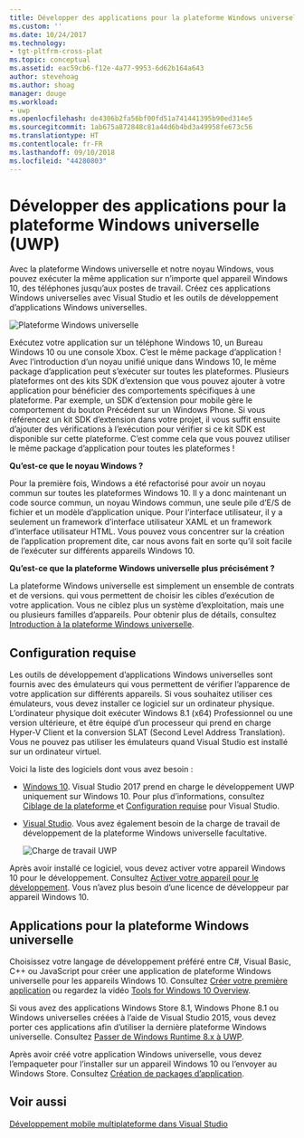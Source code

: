 ```yaml
---
title: Développer des applications pour la plateforme Windows universelle (UWP) | Microsoft Docs
ms.custom: ''
ms.date: 10/24/2017
ms.technology:
- tgt-pltfrm-cross-plat
ms.topic: conceptual
ms.assetid: eac59cb6-f12e-4a77-9953-6d62b164a643
author: stevehoag
ms.author: shoag
manager: douge
ms.workload:
- uwp
ms.openlocfilehash: de4306b2fa56bf00fd51a741441395b90ed314e5
ms.sourcegitcommit: 1ab675a872848c81a44d6b4bd3a49958fe673c56
ms.translationtype: HT
ms.contentlocale: fr-FR
ms.lasthandoff: 09/10/2018
ms.locfileid: "44280803"
---
```

# <a name="develop-apps-for-the-universal-windows-platform-uwp"></a>Développer des applications pour la plateforme Windows universelle (UWP)
Avec la plateforme Windows universelle et notre noyau Windows, vous pouvez exécuter la même application sur n’importe quel appareil Windows 10, des téléphones jusqu’aux postes de travail. Créez ces applications Windows universelles avec Visual Studio et les outils de développement d’applications Windows universelles.

 ![Plateforme Windows universelle](../cross-platform/media/uwp_coreextensions.png "UWP_CoreExtensions")

 Exécutez votre application sur un téléphone Windows 10, un Bureau Windows 10 ou une console Xbox. C’est le même package d’application ! Avec l’introduction d’un noyau unifié unique dans Windows 10, le même package d’application peut s’exécuter sur toutes les plateformes. Plusieurs plateformes ont des kits SDK d’extension que vous pouvez ajouter à votre application pour bénéficier des comportements spécifiques à une plateforme. Par exemple, un SDK d’extension pour mobile gère le comportement du bouton Précédent sur un Windows Phone. Si vous référencez un kit SDK d’extension dans votre projet, il vous suffit ensuite d’ajouter des vérifications à l’exécution pour vérifier si ce kit SDK est disponible sur cette plateforme. C’est comme cela que vous pouvez utiliser le même package d’application pour toutes les plateformes !

 **Qu’est-ce que le noyau Windows ?**

 Pour la première fois, Windows a été refactorisé pour avoir un noyau commun sur toutes les plateformes Windows 10. Il y a donc maintenant un code source commun, un noyau Windows commun, une seule pile d’E/S de fichier et un modèle d’application unique. Pour l’interface utilisateur, il y a seulement un framework d’interface utilisateur XAML et un framework d’interface utilisateur HTML. Vous pouvez vous concentrer sur la création de l’application proprement dite, car nous avons fait en sorte qu’il soit facile de l’exécuter sur différents appareils Windows 10.

 **Qu’est-ce que la plateforme Windows universelle plus précisément ?**

La plateforme Windows universelle est simplement un ensemble de contrats et de versions. qui vous permettent de choisir les cibles d’exécution de votre application. Vous ne ciblez plus un système d’exploitation, mais une ou plusieurs familles d’appareils. Pour obtenir plus de détails, consultez [Introduction à la plateforme Windows universelle](/windows/uwp/get-started/universal-application-platform-guide).

## <a name="requirements"></a>Configuration requise
 Les outils de développement d’applications Windows universelles sont fournis avec des émulateurs qui vous permettent de vérifier l’apparence de votre application sur différents appareils. Si vous souhaitez utiliser ces émulateurs, vous devez installer ce logiciel sur un ordinateur physique. L’ordinateur physique doit exécuter Windows 8.1 (x64) Professionnel ou une version ultérieure, et être équipé d’un processeur qui prend en charge Hyper-V Client et la conversion SLAT (Second Level Address Translation). Vous ne pouvez pas utiliser les émulateurs quand Visual Studio est installé sur un ordinateur virtuel.

 Voici la liste des logiciels dont vous avez besoin :

-   [Windows 10](http://windows.microsoft.com/windows/downloads). Visual Studio 2017 prend en charge le développement UWP uniquement sur Windows 10. Pour plus d’informations, consultez [Ciblage de la plateforme ](/visualstudio/productinfo/vs2017-compatibility-vs) et [Configuration requise](/visualstudio/productinfo/vs2017-system-requirements-vs) pour Visual Studio.

-   [Visual Studio](https://visualstudio.microsoft.com/downloads/?utm_medium=microsoft&utm_source=docs.microsoft.com&utm_campaign=button+cta&utm_content=download+vs2017). Vous avez également besoin de la charge de travail de développement de la plateforme Windows universelle facultative.

     ![Charge de travail UWP](media/uwp_workload.png)

Après avoir installé ce logiciel, vous devez activer votre appareil Windows 10 pour le développement. Consultez [Activer votre appareil pour le développement](/windows/uwp/get-started/enable-your-device-for-development). Vous n’avez plus besoin d’une licence de développeur par appareil Windows 10.

## <a name="universal-windows-apps"></a>Applications pour la plateforme Windows universelle
Choisissez votre langage de développement préféré entre C#, Visual Basic, C++ ou JavaScript pour créer une application de plateforme Windows universelle pour les appareils Windows 10. Consultez [Créer votre première application](/windows/uwp/get-started/your-first-app) ou regardez la vidéo [Tools for Windows 10 Overview](https://channel9.msdn.com/Series/ConnectOn-Demand/229).

Si vous avez des applications Windows Store 8.1, Windows Phone 8.1 ou Windows universelles créées à l’aide de Visual Studio 2015, vous devez porter ces applications afin d’utiliser la dernière plateforme Windows universelle. Consultez [Passer de Windows Runtime 8.x à UWP](/windows/uwp/porting/w8x-to-uwp-root).

Après avoir créé votre application Windows universelle, vous devez l’empaqueter pour l’installer sur un appareil Windows 10 ou l’envoyer au Windows Store. Consultez [Création de packages d’application](/windows/uwp/packaging/index).

## <a name="see-also"></a>Voir aussi
[Développement mobile multiplateforme dans Visual Studio](../cross-platform/cross-platform-mobile-development-in-visual-studio.md)
